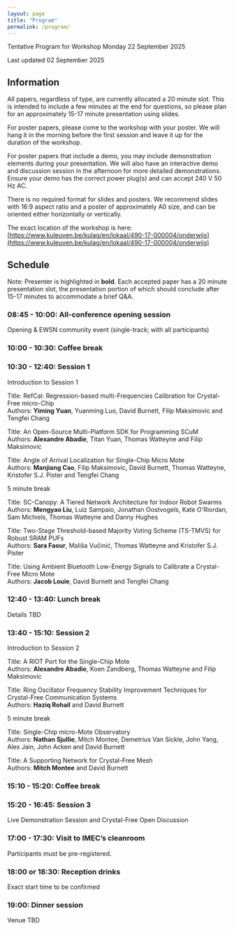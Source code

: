 ```yaml
---
layout: page
title: "Program"
permalink: /program/
---
```


Tentative Program for Workshop Monday 22 September 2025

Last updated 02 September 2025

## Information

All papers, regardless of type, are currently allocated a 20 minute slot. This is intended to include a few minutes at the end for questions, so please plan for an approximately 15-17 minute presentation using slides.

For poster papers, please come to the workshop with your poster. We will hang it in the morning before the first session and leave it up for the duration of the workshop.

For poster papers that include a demo, you may include demonstration elements during your presentation. We will also have an interactive demo and discussion session in the afternoon for more detailed demonstrations. Ensure your demo has the correct power plug(s) and can accept 240 V 50 Hz AC. 

There is no required format for slides and posters. We recommend slides with 16:9 aspect ratio and a poster of approximately A0 size, and can be oriented either horizontally or vertically.

The exact location of the workshop is here: [https://www.kuleuven.be/kulag/en/lokaal/490-17-000004/onderwijs](https://www.kuleuven.be/kulag/en/lokaal/490-17-000004/onderwijs)

## Schedule

Note: Presenter is highlighted in **bold**. Each accepted paper has a 20 minute presentation slot, the presentation portion of which should conclude after 15-17 minutes to accommodate a brief Q&A.

### 08:45 - 10:00: All-conference opening session

Opening & EWSN community event (single-track; with all participants)

### 10:00 - 10:30: Coffee break

### 10:30 - 12:40: Session 1 

Introduction to Session 1

Title: RefCal: Regression-based multi-Frequencies Calibration for Crystal-Free micro-Chip<br>
Authors: **Yiming Yuan**, Yuanming Luo, David Burnett, Filip Maksimovic and Tengfei Chang

Title: An Open-Source Multi-Platform SDK for Programming SCuM<br>
Authors: **Alexandre Abadie**, Titan Yuan, Thomas Watteyne and Filip Maksimovic

Title: Angle of Arrival Localization for Single-Chip Micro Mote<br>
Authors: **Manjiang Cao**, Filip Maksimovic, David Burnett, Thomas Watteyne, Kristofer S.J. Pister and Tengfei Chang

5 minute break

Title: SC-Canopy: A Tiered Network Architecture for Indoor Robot Swarms<br>
Authors: **Mengyao Liu**, Luiz Sampaio, Jonathan Oostvogels, Kate O'Riordan, Sam Michiels, Thomas Watteyne and Danny Hughes

Title: Two-Stage Threshold-based Majority Voting Scheme (TS-TMVS) for Robust SRAM PUFs<br>
Authors: **Sara Faour**, Mališa Vučinić, Thomas Watteyne and Kristofer S.J. Pister

Title: Using Ambient Bluetooth Low-Energy Signals to Calibrate a Crystal-Free Micro Mote<br>
Authors: **Jacob Louie**, David Burnett and Tengfei Chang

### 12:40 - 13:40: Lunch break

Details TBD


### 13:40 - 15:10: Session 2

Introduction to Session 2

Title: A RIOT Port for the Single-Chip Mote<br>
Authors: **Alexandre Abadie**, Koen Zandberg, Thomas Watteyne and Filip Maksimovic

Title: Ring Oscillator Frequency Stability Improvement Techniques for Crystal-Free Communication Systems<br>
Authors: **Haziq Rohail** and David Burnett

5 minute break

Title: Single-Chip micro-Mote Observatory<br>
Authors: **Nathan Sjullie**, Mitch Montee, Demetrius Van Sickle, John Yang, Alex Jain, John Acken and David Burnett

Title: A Supporting Network for Crystal-Free Mesh<br>
Authors: **Mitch Montee** and David Burnett

### 15:10 - 15:20: Coffee break

### 15:20 - 16:45: Session 3

Live Demonstration Session and Crystal-Free Open Discussion

### 17:00 - 17:30: Visit to IMEC’s cleanroom

Participants must be pre-registered.

### 18:00 or 18:30: Reception drinks 

Exact start time to be confirmed

### 19:00: Dinner session

Venue TBD



